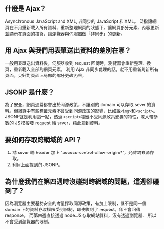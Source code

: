 ## 什麼是 Ajax？
Asynchronous JavaScript and XML, 非同步的 JavaScript 和 XML。
泛指讓網頁在不用重新載入所有資料、重新整理網頁的狀態下，讓網頁部分元素、內容更新並顯示在頁面的技術，讓瀏覽器與伺服器做「非同步」的更新。

## 用 Ajax 與我們用表單送出資料的差別在哪？
一般用表單送出資料後，伺服器收到 request 回傳時，瀏覽器會重新整理、換頁，重新載入全部的網頁元素。
利用 Ajax 非同步處理的話，就不用重新刷新所有頁面，只針對頁面上局部的部分更改內容。

## JSONP 是什麼？
為了安全，網頁通常都會出於同源政策，不讓別的 domain 可以存取 sever 的資料。但網頁中有些標籤元素不會受到同源政策的影響，比如說`<img>`和`<script>`。
JSONP就是利用這一點，透過 `<script>`標籤不受同源政策影響的特性，載入帶參數的 JS 模擬發 request 給 sever，藉此拿到資料。

## 要如何存取跨網域的 API？
1. 請 sever 端 header 加上 "access-control-allow-origin:*"，允許跨來源存取。
2. 利用上面提到的 JSONP。


## 為什麼我們在第四週時沒碰到跨網域的問題，這週卻碰到了？
因為瀏覽器主要基於安全的考量採取同源政策，有加上限制，讓不是同一個 domain 下的資料存取權限受到限制，即使收到了 request，卻不會回傳 response。
而第四週直接透過 node.JS 存取網站資料，沒有透過瀏覽器， 所以不會受到瀏覽器的限制。

